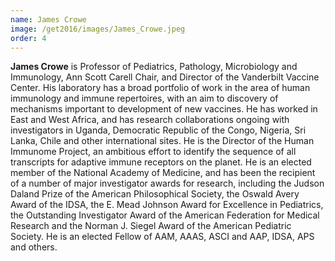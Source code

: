 ```yaml
---
name: James Crowe
image: /get2016/images/James_Crowe.jpeg
order: 4
---
```


**James Crowe** is Professor of Pediatrics, Pathology, Microbiology and Immunology, Ann Scott Carell Chair, and Director of the Vanderbilt Vaccine Center. His laboratory has a broad portfolio of work in the area of human immunology and immune repertoires, with an aim to discovery of mechanisms important to development of new vaccines. He has worked in East and West Africa, and has research collaborations ongoing with investigators in Uganda, Democratic Republic of the Congo, Nigeria, Sri Lanka, Chile and other international sites. He is the Director of the Human Immunome Project, an ambitious effort to identify the sequence of all transcripts for adaptive immune receptors on the planet. He is an elected member of the National Academy of Medicine, and has been the recipient of a number of major investigator awards for research, including the Judson Daland Prize of the American Philosophical Society, the Oswald Avery Award of the IDSA, the E. Mead Johnson Award for Excellence in Pediatrics, the Outstanding Investigator Award of the American Federation for Medical Research and the Norman J. Siegel Award of the American Pediatric Society. He is an elected Fellow of AAM, AAAS, ASCI and AAP, IDSA, APS and others.
